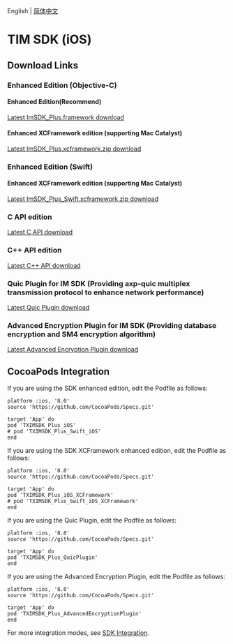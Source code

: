 English | [简体中文](./README_ZH.md)

# TIM SDK (iOS)

## Download Links

### Enhanced Edition (Objective-C)

#### Enhanced Edition(Recommend)

[Latest ImSDK_Plus.framework download](https://im.sdk.qcloud.com/download/plus/7.6.5011/ImSDK_Plus_7.6.5011.framework.zip)

#### Enhanced XCFramework edition (supporting Mac Catalyst)

[Latest ImSDK_Plus.xcframework.zip download](https://im.sdk.qcloud.com/download/plus/7.6.5011/ImSDK_Plus_7.6.5011.xcframework.zip)

### Enhanced Edition (Swift)

#### Enhanced XCFramework edition (supporting Mac Catalyst)

[Latest ImSDK_Plus_Swift.xcframework.zip download](https://im.sdk.qcloud.com/download/plus/7.6.5011/ImSDK_Plus_Swift_7.6.5011.xcframework.zip)

### C API edition
[Latest C API download](https://im.sdk.qcloud.com/download/plus/7.6.5011/cross_platform/ImSDK_iOS_C_7.6.5011.framework.zip)

### C++ API edition
[Latest C++ API download](https://im.sdk.qcloud.com/download/plus/7.6.5011/cross_platform/ImSDK_iOS_CPP_7.6.5011.framework.zip)

### Quic Plugin for IM SDK (Providing axp-quic multiplex transmission protocol to enhance network performance)

[Latest Quic Plugin download](https://im.sdk.qcloud.com/download/plus/7.7.5282/TIMQuicPlugin_7.7.5282.framework.zip)

### Advanced Encryption Plugin for IM SDK (Providing database encryption and SM4 encryption algorithm)

[Latest Advanced Encryption Plugin download](https://im.sdk.qcloud.com/download/plus/7.7.5282/TIMAdvancedEncryptionPlugin_7.7.5282.framework.zip)

## CocoaPods Integration
If you are using the SDK enhanced edition, edit the Podfile as follows:
```
platform :ios, '8.0'
source 'https://github.com/CocoaPods/Specs.git'

target 'App' do
pod 'TXIMSDK_Plus_iOS'
# pod 'TXIMSDK_Plus_Swift_iOS'
end
```

If you are using the SDK XCFramework enhanced edition, edit the Podfile as follows:
```
platform :ios, '8.0'
source 'https://github.com/CocoaPods/Specs.git'

target 'App' do
pod 'TXIMSDK_Plus_iOS_XCFramework'
# pod 'TXIMSDK_Plus_Swift_iOS_XCFramework'
end
```

If you are using the Quic Plugin, edit the Podfile as follows:
```
platform :ios, '8.0'
source 'https://github.com/CocoaPods/Specs.git'

target 'App' do
pod 'TXIMSDK_Plus_QuicPlugin'
end
```

If you are using the Advanced Encryption Plugin, edit the Podfile as follows:
```
platform :ios, '8.0'
source 'https://github.com/CocoaPods/Specs.git'

target 'App' do
pod 'TXIMSDK_Plus_AdvancedEncryptionPlugin'
end
```

For more integration modes, see <a href="https://www.tencentcloud.com/document/product/1047/34307">SDK Integration</a>.

